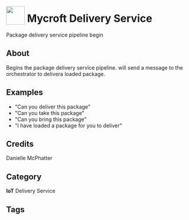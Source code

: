 # <img src="https://raw.githack.com/FortAwesome/Font-Awesome/master/svgs/solid/box.svg" card_color="#222222" width="50" height="50" style="vertical-align:bottom"/> Mycroft Delivery Service
Package delivery service pipeline begin

## About
Begins the package delivery service pipeline. will send a message to the orchestrator to delivera loaded package.

## Examples
* "Can you deliver this package"
* "Can you take this package"
* "Can you bring this package"
* "I have loaded a package for you to deliver"

## Credits
Danielle McPhatter

## Category
**IoT**
Delivery
Service

## Tags

